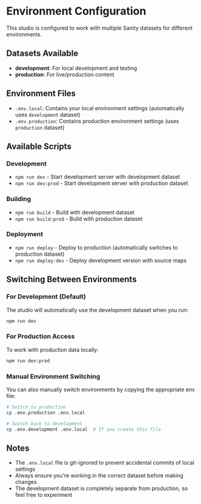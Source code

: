 # Environment Configuration

This studio is configured to work with multiple Sanity datasets for different environments.

## Datasets Available

- **development**: For local development and testing
- **production**: For live/production content

## Environment Files

- `.env.local`: Contains your local environment settings (automatically uses `development` dataset)
- `.env.production`: Contains production environment settings (uses `production` dataset)

## Available Scripts

### Development
- `npm run dev` - Start development server with development dataset
- `npm run dev:prod` - Start development server with production dataset

### Building
- `npm run build` - Build with development dataset
- `npm run build:prod` - Build with production dataset

### Deployment
- `npm run deploy` - Deploy to production (automatically switches to production dataset)
- `npm run deploy:dev` - Deploy development version with source maps

## Switching Between Environments

### For Development (Default)
The studio will automatically use the development dataset when you run:
```bash
npm run dev
```

### For Production Access
To work with production data locally:
```bash
npm run dev:prod
```

### Manual Environment Switching
You can also manually switch environments by copying the appropriate env file:
```bash
# Switch to production
cp .env.production .env.local

# Switch back to development  
cp .env.development .env.local  # If you create this file
```

## Notes

- The `.env.local` file is git-ignored to prevent accidental commits of local settings
- Always ensure you're working in the correct dataset before making changes
- The development dataset is completely separate from production, so feel free to experiment
